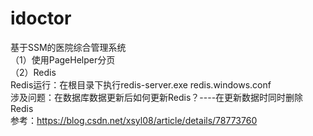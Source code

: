 # idoctor
基于SSM的医院综合管理系统</br>
（1）使用PageHelper分页</br>
（2）Redis</br>
  Redis运行：在根目录下执行redis-server.exe redis.windows.conf</br>
     涉及问题：在数据库数据更新后如何更新Redis？----在更新数据时同时删除Redis</br>
    参考：https://blog.csdn.net/xsyl08/article/details/78773760</br>
 
